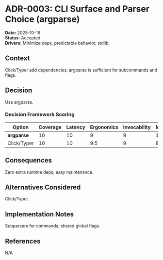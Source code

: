 # ADR-0003: CLI Surface and Parser Choice (argparse)

**Date:** 2025-10-16  
**Status:** Accepted  
**Drivers:** Minimize deps, predictable behavior, stdlib.

## Context
Click/Typer add dependencies; argparse is sufficient for subcommands and flags.

## Decision
Use argparse.

### Decision Framework Scoring
| Option           | Coverage | Latency | Ergonomics | Invocability | Maintenance | Extensibility | Weighted |
|------------------|----------|---------|------------|--------------|-------------|---------------|----------|
| **argparse**     | 10       | 10      | 9          | 9            | 10          | 9             | 9.65     |
| Click/Typer      | 10       | 10      | 9.5        | 9            | 8           | 9             | 9.38     |

## Consequences
Zero extra runtime deps; easy maintenance.

## Alternatives Considered
Click/Typer.

## Implementation Notes
Subparsers for commands; shared global flags.

## References
N/A
